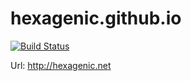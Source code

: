 # hexagenic.github.io

[![Build Status](https://travis-ci.org/Hexagenic/hexagenic.github.io.svg?branch=master)](https://travis-ci.org/Hexagenic/hexagenic.github.io)

Url: http://hexagenic.net

